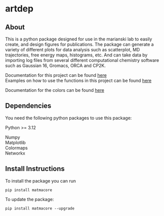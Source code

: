 # artdep

## About
This is a python package designed for use in the marianski lab to easily create, and design figures for publications. The package can generate a variety of different plots for data analysis such as scatterplot, MD trajectories, free energy maps, histograms, etc. And can take data by importing log files from several different computational chemistry software such as Gaussian 16, Gromacs, ORCA and CP2K.

Documentation for this project can be found [here](https://marianski-lab.github.io/artdep/index.html)   
Examples on how to use the functions in this project can be found [here](https://drive.google.com/drive/folders/1JmUZs-CdwWdPFBqxfvrcarnWGhy6zi9g?usp=sharing)

Documentation for the colors can be found [here](https://pratiman-91.github.io/colormaps/docs/Sequential)

## Dependencies
You need the following python packages to use this package:  

Python >= 3.12  

Numpy  
Matplotlib  
Colormaps  
Networkx

## Install Instructions
To install the package you can run  
```
pip install matmacore
```

To update the package:
```
pip install matmacore --upgrade
```
